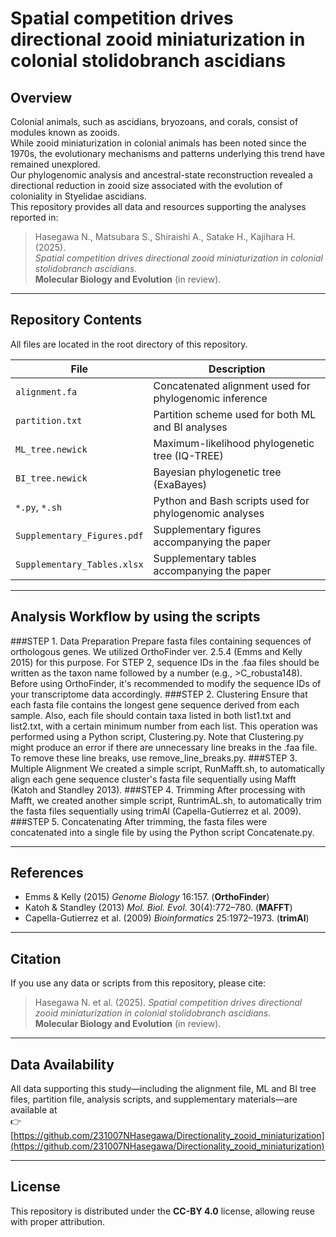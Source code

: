 # Spatial competition drives directional zooid miniaturization in colonial stolidobranch ascidians

## Overview
Colonial animals, such as ascidians, bryozoans, and corals, consist of modules known as zooids.  
While zooid miniaturization in colonial animals has been noted since the 1970s, the evolutionary mechanisms and patterns underlying this trend have remained unexplored.  
Our phylogenomic analysis and ancestral-state reconstruction revealed a directional reduction in zooid size associated with the evolution of coloniality in Styelidae ascidians.  
This repository provides all data and resources supporting the analyses reported in:

> Hasegawa N., Matsubara S., Shiraishi A., Satake H., Kajihara H. (2025).  
> *Spatial competition drives directional zooid miniaturization in colonial stolidobranch ascidians.*  
> **Molecular Biology and Evolution** (in review).

---

## Repository Contents
All files are located in the root directory of this repository.

| File | Description |
|------|--------------|
| `alignment.fa` | Concatenated alignment used for phylogenomic inference |
| `partition.txt` | Partition scheme used for both ML and BI analyses |
| `ML_tree.newick` | Maximum-likelihood phylogenetic tree (IQ-TREE) |
| `BI_tree.newick` | Bayesian phylogenetic tree (ExaBayes) |
| `*.py`, `*.sh` | Python and Bash scripts used for phylogenomic analyses |
| `Supplementary_Figures.pdf` | Supplementary figures accompanying the paper |
| `Supplementary_Tables.xlsx` | Supplementary tables accompanying the paper |

---

## Analysis Workflow by using the scripts
###STEP 1. Data Preparation Prepare fasta files containing sequences of orthologous genes. We utilized OrthoFinder ver. 2.5.4 (Emms and Kelly 2015) for this purpose. For STEP 2, sequence IDs in the .faa files should be written as the taxon name followed by a number (e.g., >C_robusta148). Before using OrthoFinder, it's recommended to modify the sequence IDs of your transcriptome data accordingly.
###STEP 2. Clustering Ensure that each fasta file contains the longest gene sequence derived from each sample. Also, each file should contain taxa listed in both list1.txt and list2.txt, with a certain minimum number from each list. This operation was performed using a Python script, Clustering.py. Note that Clustering.py might produce an error if there are unnecessary line breaks in the .faa file. To remove these line breaks, use remove_line_breaks.py.
###STEP 3. Multiple Alignment We created a simple script, RunMafft.sh, to automatically align each gene sequence cluster's fasta file sequentially using Mafft (Katoh and Standley 2013).
###STEP 4. Trimming After processing with Mafft, we created another simple script, RuntrimAL.sh, to automatically trim the fasta files sequentially using trimAl (Capella-Gutierrez et al. 2009).
###STEP 5. Concatenating After trimming, the fasta files were concatenated into a single file by using the Python script Concatenate.py.

---

## References
- Emms & Kelly (2015) *Genome Biology* 16:157. (**OrthoFinder**)  
- Katoh & Standley (2013) *Mol. Biol. Evol.* 30(4):772–780. (**MAFFT**)  
- Capella-Gutierrez et al. (2009) *Bioinformatics* 25:1972–1973. (**trimAl**)  

---

## Citation
If you use any data or scripts from this repository, please cite:  
> Hasegawa N. et al. (2025). *Spatial competition drives directional zooid miniaturization in colonial stolidobranch ascidians.*  
> **Molecular Biology and Evolution** (in review).

---

## Data Availability
All data supporting this study—including the alignment file, ML and BI tree files, partition file, analysis scripts, and supplementary materials—are available at  
👉 [https://github.com/231007NHasegawa/Directionality_zooid_miniaturization](https://github.com/231007NHasegawa/Directionality_zooid_miniaturization)

---

## License
This repository is distributed under the **CC-BY 4.0** license, allowing reuse with proper attribution.
